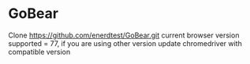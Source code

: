 # GoBear
Clone https://github.com/enerdtest/GoBear.git
current browser version supported = 77, if you are using other version update chromedriver with compatible version
